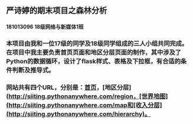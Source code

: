 ## 严诗婷的期末项目之森林分析
#### 181013096 18级网络与新媒体1班
### 本项目由我和一位17级的同学及18级同学组成的三人小组共同完成。在项目中我主要负责首页页面和地区分层页面的制作，其中涉及了Python的数据循环，设计了flask样式、表格及下拉框，有合适的条件判断及推导式。
### 网站共有四个URL，分别是：[首页](http://siiting.pythonanywhere.com/)，[地区分层](http://siiting.pythonanywhere.com/region，[世界地图](http://siiting.pythonanywhere.com/map和[收入分层](http://siiting.pythonanywhere.com/hierarchy)。
